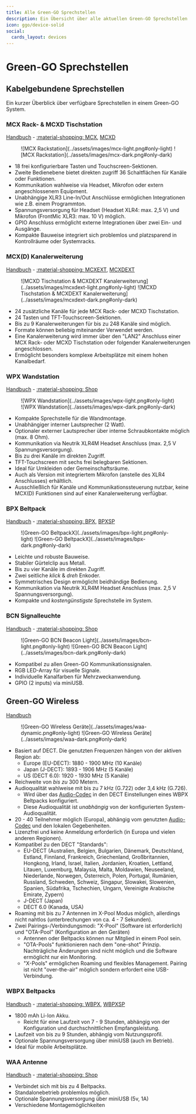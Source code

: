 ```yaml
---
title: Alle Green-GO Sprechstellen
description: Ein Übersicht über alle aktuellen Green-GO Sprechstellen
icon: ggo/device-solid
social:
  cards_layout: devices
---
```

# Green-GO Sprechstellen

## Kabelgebundene Sprechstellen

Ein kurzer Überblick über verfügbare Sprechstellen in einem Green-GO System.

### MCX Rack- & MCXD Tischstation

[Handbuch](https://manual.greengoconnect.com/en/devices/mcx/ "Weitere Informationen im offiziellen Green-GO Handbuch") - [:material-shopping: MCX](https://www.castinfo.de/greengo-mcx-32-kanal-19-rackstation-1he.html), [MCXD](https://www.castinfo.de/greengo-mcxd-32-kanal-tischstation.html)

<figure markdown>
![MCX Rackstation](../assets/images/mcx-light.png#only-light)
![MCX Rackstation](../assets/images/mcx-dark.png#only-dark)
</figure>

- 18 frei konfigurierbare Tasten und Touchscreen-Sektionen.
- Zweite Bedienebene bietet direkten zugriff 36 Schaltflächen für Kanäle oder Funktionen.
- Kommunikation wahlweise via Headset, Mikrofon oder extern angeschlossenem Equipment.
- Unabhängige XLR3 Line-In/Out Anschlüsse ermöglichen Integrationen wie z.B. einem Programmton.
- Spannungsversorgung für Headset (Headset XLR4: max. 2,5 V) und Mikrofon (FrontMic XLR3: max. 10 V) möglich.
- GPIO Anschluss ermöglicht externe Integrationen über zwei Ein- und Ausgänge.
- Kompakte Bauweise integriert sich problemlos und platzsparend in Kontrollräume oder Systemracks.

### MCX(D) Kanalerweiterung

[Handbuch](https://manual.greengoconnect.com/en/devices/mcxext/ "Weitere Informationen im offiziellen Green-GO Handbuch") - [:material-shopping: MCXEXT](https://www.castinfo.de/greengo-mcxext-24-kanal-19-erweiterung-fur-mcx.html), [MCXDEXT](https://www.castinfo.de/greengo-mcxdext-24-kanal-erweiterung-fur-mcxd.html)

<figure markdown>
![MCXD Tischstation & MCXDEXT Kanalerweiterung](../assets/images/mcxdext-light.png#only-light)
![MCXD Tischstation & MCXDEXT Kanalerweiterung](../assets/images/mcxdext-dark.png#only-dark)
</figure>

- 24 zusätzliche Kanäle für jede MCX Rack- oder MCXD Tischstation.
- 24 Tasten und TFT-Touchscreen-Sektionen.
- Bis zu 9 Kanalerweiterungen für bis zu 248 Kanäle sind möglich.
- Formate können beliebig miteinander Verwendet werden.
- Eine Kanalerweiterung wird immer über den "LAN2" Anschluss einer MCX Rack- oder MCXD Tischstation oder folgender Kanalerweiterungen angeschlossen.
- Ermöglicht besonders komplexe Arbeitsplätze mit einem hohen Kanalbedarf.

### WPX Wandstation

[Handbuch](https://manual.greengoconnect.com/en/devices/wpx/ "Weitere Informationen im offiziellen Green-GO Handbuch") - [:material-shopping: Shop](https://www.castinfo.de/green-go-wpx-wandstation.html)

<figure markdown>
![WPX Wandstation](../assets/images/wpx-light.png#only-light)
![WPX Wandstation](../assets/images/wpx-dark.png#only-dark)
</figure>

- Kompakte Sprechstelle für die Wandmontage.
- Unabhängiger interner Lautsprecher (2 Watt).
- Optionaler externer Lautsprecher über interne Schraubkontakte möglich (max. 8 Ohm).
- Kommunikation via Neutrik XLR4M Headset Anschluss (max. 2,5 V Spannungsversorgung).
- Bis zu drei Kanäle im direkten Zugriff.
- TFT-Touchscreen mit sechs frei belegbaren Sektionen.
- Ideal für Umkleiden oder Gemeinschaftsräume.
- Auch als Version mit integriertem Mikrofon (anstelle des XLR4 Anschlusses) erhältlich.
- Ausschließlich für Kanäle und Kommunikationssteuerung nutzbar, keine MCX(D) Funktionen sind auf einer Kanalerweiterung verfügbar.

### BPX Beltpack

[Handbuch](https://manual.greengoconnect.com/en/devices/bpx/ "Weitere Informationen im offiziellen Green-GO Handbuch") - [:material-shopping: BPX](https://www.castinfo.de/greengo-bpx-beltpack.html), [BPXSP](https://www.castinfo.de/green-go-bpxsp-beltpack-sport-version.html)

<figure markdown>
![Green-GO BeltpackX](../assets/images/bpx-light.png#only-light)
![Green-GO BeltpackX](../assets/images/bpx-dark.png#only-dark)
</figure>

- Leichte und robuste Bauweise.
- Stabiler Gürtelclip aus Metall.
- Bis zu vier Kanäle im direkten Zugriff.
- Zwei seitliche _klick_ & _dreh_ Enkoder.
- Symmetrisches Design ermöglicht beidhändige Bedienung.
- Kommunikation via Neutrik XLR4M Headset Anschluss (max. 2,5 V Spannungsversorgung).
- Kompakte und _kostengünstigste_ Sprechstelle im System.

### BCN Signalleuchte

[Handbuch](https://manual.greengoconnect.com/en/devices/bcn/ "Weitere Informationen im offiziellen Green-GO Handbuch") - [:material-shopping: Shop](https://www.castinfo.de/green-go-beacon-signal-leuchte.html)

<figure markdown>
![Green-GO BCN Beacon Light](../assets/images/bcn-light.png#only-light)
![Green-GO BCN Beacon Light](../assets/images/bcn-dark.png#only-dark)
</figure>

- Kompatibel zu allen Green-GO Kommunikationssignalen.
- RGB LED-Array für visuelle Signale.
- Individuelle Kanalfarben für Mehrzweckanwendung.
- GPIO (2 inputs) via miniUSB.

## Green-GO Wireless

[Handbuch](https://manual.greengoconnect.com/en/guides/wirelessx/ "Weitere Informationen im offiziellen Green-GO Handbuch")

<figure markdown>
![Green-GO Wireless Geräte](../assets/images/waa-dynamic.png#only-light)
![Green-GO Wireless Geräte](../assets/images/waa-dark.png#only-dark)
</figure>

- Basiert auf DECT. Die genutzten Frequenzen hängen von der aktiven Region ab:
    - Europe (EU-DECT): 1880 - 1900 MHz (10 Kanäle)
    - Japan (J-DECT): 1893 - 1906 MHz (5 Kanäle)
    - US (DECT 6.0): 1920 - 1930 MHz (5 Kanäle)
- Reichweite von _bis zu_ 300 Metern.
- Audioqualität wahlweise mit bis zu 7 kHz (G.722) oder 3,4 kHz (G.726).
    - Wird über das [Audio-Codec](https://manual.greengoconnect.com/en/devices/wbpx/#codec "Weitere Informationen im offiziellen Green-GO Handbuch") in den DECT Einstellungen eines WBPX Beltpacks konfiguriert.
    - Diese Audioqualität ist _unabhängig_ von der konfigurierten System-Audioqualität.
- 20 - 40 Teilnehmer möglich (Europa), abhängig vom genutzten [Audio-Codec](https://manual.greengoconnect.com/en/devices/wbpx/#codec "Weitere Informationen im offiziellen Green-GO Handbuch") und den lokalen Gegebenheiten.
- Lizenzfrei und keine Anmeldung erforderlich (in Europa und vielen anderen Regionen).
- Kompatibel zu den DECT "Standards":
    - EU-DECT (Australien, Belgien, Bulgarien, Dänemark, Deutschland, Estland, Finnland, Frankreich, Griechenland, Großbritannien, Hongkong, Irland, Israel, Italien, Jordanien, Kroatien, Lettland, Litauen, Luxemburg, Malaysia, Malta, Moldawien, Neuseeland, Niederlande, Norwegen, Österreich, Polen, Portugal, Rumänien, Russland, Schweden, Schweiz, Singapur, Slowakei, Slowenien, Spanien, Südafrika, Tschechien, Ungarn, Vereinigte Arabische Emirate, Zypern)
    - J-DECT (Japan)
    - DECT 6.0 (Kanada, USA)
- Roaming mit bis zu 7 Antennen im X-Pool Modus möglich, allerdings nicht nahtlos (unterbrechungen von ca. 4 - 7 Sekunden).
- Zwei Pairings-/Verbindungsmodi: "X-Pool" (Software ist erforderlich) und "OTA-Pool" (Konfiguration an den Geräten)
    - Antennen oder Beltpacks können nur Mitglied in einem Pool sein.
    - "OTA-Pools" funktionieren nach dem "one-shot" Prinzip. Nachträgliche Änderungen sind nicht möglich und die Software ermöglicht nur ein Monitoring.
    - "X-Pools" ermöglichen Roaming und flexibles Management. Pairing ist nicht "over-the-air" möglich sondern erfordert eine USB-Verbindung.

### WBPX Beltpacks

[Handbuch](https://manual.greengoconnect.com/en/devices/wbpx/ "Weitere Informationen im offiziellen Green-GO Handbuch") - [:material-shopping: WBPX](https://www.castinfo.de/green-go-wbpx-wireless-beltpack.html), [WBPXSP](https://www.castinfo.de/green-go-wbpxsp-wireless-beltpack-sport-version.html)

- 1800 mAh Li-Ion Akku.
    - Reicht für eine Laufzeit von 7 - 9 Stunden, abhängig von der Konfiguration und durchschnittlichen Empfangsleistung.
- Laufzeit von bis zu 9 Stunden, abhängig vom Nutzungsprofil.
- Optionale Spannungsversorgung über miniUSB (auch im Betrieb).
- Ideal für mobile Arbeitsplätze.

### WAA Antenne

[Handbuch](https://manual.greengoconnect.com/en/devices/waa/ "Weitere Informationen im offiziellen Green-GO Handbuch") - [:material-shopping: Shop](https://www.castinfo.de/green-go-beacon-signal-leuchte.html)

- Verbindet sich mit bis zu 4 Beltpacks.
- Standalonebetrieb problemlos möglich.
- Optionale Spannungsversorgung über miniUSB (5v, 1A)
- Verschiedene Montagemöglichkeiten